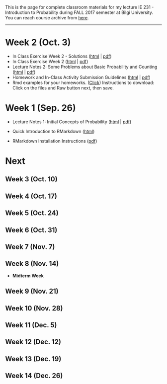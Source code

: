 This is the page for complete classroom materials for my lecture IE 231 - Introduction to Probability during FALL 2017 semester at Bilgi University. You can reach course archive from [here](https://berkorbay.github.io/bilgi-ie231/S17/).

-----

# Week 2 (Oct. 3)

+ In Class Exercise Week 2 - Solutions ([html](files/In_Class_Activity_w2_sol.html) \| [pdf](files/In_Class_Activity_w2_sol.pdf))
+ In Class Exercise Week 2 ([html](files/In_Class_Activity_w2.html) \| [pdf](files/In_Class_Activity_w2.pdf))
+ Lecture Notes 2: Some Problems about Basic Probability and Counting ([html](files/Lecture_02.html) \| [pdf](files/Lecture_02.pdf))
+ Homework and In-Class Activity Submission Guidelines ([html](files/guidelines.html) \| [pdf](files/guidelines.pdf))
+ Rmd examples for your homeworks. ([Click](https://github.com/berkorbay/bilgi-ie231/tree/master/files/rmd_examples)) Instructions to download: Click on the files and Raw button next, then save.

# Week 1 (Sep. 26)

+ Lecture Notes 1: Initial Concepts of Probability ([html](files/Lecture_01.html) \| [pdf](files/Lecture_01.pdf))

+ Quick Introduction to RMarkdown ([html](files/QuickIntroRMarkdown.html))

+ RMarkdown Installation Instructions ([pdf](files/rmarkdown_instructions.pdf))


# Next

## Week 3 (Oct. 10)

## Week 4 (Oct. 17)

## Week 5 (Oct. 24)

## Week 6 (Oct. 31)

## Week 7 (Nov. 7)

## Week 8 (Nov. 14)

+ **Midterm Week**

## Week 9 (Nov. 21)

## Week 10 (Nov. 28)

## Week 11 (Dec. 5)

## Week 12 (Dec. 12)

## Week 13 (Dec. 19)

## Week 14 (Dec. 26)
